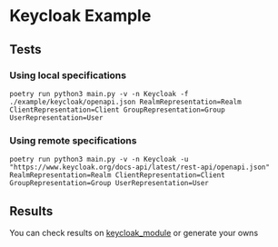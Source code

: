 # Keycloak Example

## Tests

### Using local specifications
```
poetry run python3 main.py -v -n Keycloak -f ./example/keycloak/openapi.json RealmRepresentation=Realm ClientRepresentation=Client GroupRepresentation=Group UserRepresentation=User
```

### Using remote specifications
```
poetry run python3 main.py -v -n Keycloak -u "https://www.keycloak.org/docs-api/latest/rest-api/openapi.json" RealmRepresentation=Realm ClientRepresentation=Client GroupRepresentation=Group UserRepresentation=User
```

## Results

You can check results on [keycloak_module](./keycloak_module/) or generate your owns
